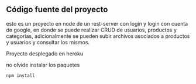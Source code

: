 ## Código  fuente del proyecto

esto es un proyecto en node de un rest-server con login y login con cuenta de google, en donde se puede realizar CRUD de usuarios, productos y categorias, adicionalmente se pueden subir archivos asociados a productos y usuarios y consultar los mismos.

Proyecto desplegado en heroku


no olvide instalar los paquetes

```
npm install
```